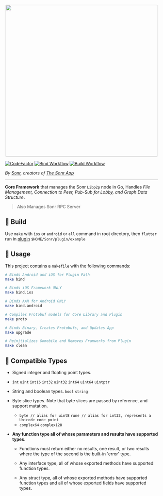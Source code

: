 
<p align="center">
<img width="500" src="https://uploads-ssl.webflow.com/60e4b57e5960f8d0456720e7/60fbc0e3fcdf204c7ed9946b_Github%20-%20Core.png">
</p>

[![CodeFactor](https://www.codefactor.io/repository/github/sonr-io/core/badge/release?s=ee02a1b599502678b3d583aa5b6d1f55d2137ded)](https://www.codefactor.io/repository/github/sonr-io/core/overview/release)      [![Bind Workflow](https://github.com/sonr-io/core/actions/workflows/bind-lib.yml/badge.svg)](https://github.com/sonr-io/core/actions/workflows/bind-lib.yml)      [![Build Workflow](https://github.com/sonr-io/core/actions/workflows/build-lib.yml/badge.svg)](https://github.com/sonr-io/core/actions/workflows/build-lib.yml)


*By [Sonr](https://www.sonr.io), creators of [The Sonr App](https://www.twitter.com/TheSonrApp)*

---

**Core Framework** that manages the Sonr `Libp2p` node in Go, Handles *File Management, Connection to Peer, Pub-Sub for Lobby, and Graph Data Structure*.

> Also Manages Sonr RPC Server

## 🔷 Build
Use `make` with `ios` or `android` or `all` command in root directory, then `flutter` run in [plugin]("https://github.com/sonr-io/plugin") `$HOME/Sonr/plugin/example`


## 🔷 Usage
This project contains a `makefile` with the following commands:
```bash
# Binds Android and iOS for Plugin Path
make bind

# Binds iOS Framework ONLY
make bind.ios

# Binds AAR for Android ONLY
make bind.android

# Compiles Protobuf models for Core Library and Plugin
make proto

# Binds Binary, Creates Protobufs, and Updates App
make upgrade

# Reinitializes Gomobile and Removes Framworks from Plugin
make clean
```

## 🔷 Compatible Types

- Signed integer and floating point types.
- `int` `uint` `int16` `int32` `uint32` `int64` `uint64` `uintptr`

- String and boolean types. `bool` `string`

- Byte slice types. Note that byte slices are passed by reference,
  and support mutation.
  - `byte // alias for uint8`  `rune // alias for int32, represents a Unicode code point`
  - `complex64` `complex128`

- **Any function type all of whose parameters and results have
  supported types.**
  - Functions must return either no results,
  one result, or two results where the type of the second is
  the built-in 'error' type.

  - Any interface type, all of whose exported methods have
  supported function types.

  - Any struct type, all of whose exported methods have
  supported function types and all of whose exported fields
  have supported types.
